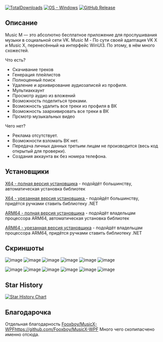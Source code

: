 [![TotalDownloads](https://img.shields.io/github/downloads/MaKrotos/Music-M/total?label=Загрузок)](https://github.com/MaKrotos/Music-M/releases "Download")
[![OS - Windows](https://img.shields.io/badge/OS-Windows-blue?logo=windows&logoColor=white)](https://github.com/MaKrotos/Music-M/releases "Download")
[![GitHub Release](https://img.shields.io/github/v/release/MaKrotos/Music-M?include_prereleases&label=Latest%20Release)](https://github.com/MaKrotos/Music-M/releases)

## Описание
Music M — это абсолютно бесплатное приложение для прослушивания музыки в социальной сети VK.
Music M - По сути своей адаптация VK X и Music X, перенесённый на интерфейс WinUI3. По этому, в нём много схожестей.

Что есть?

- Скачивание треков
- Генерация плейлистов
- Полноценный поиск
- Удаление и архивирование аудиозаписей из профиля.
- Мультиаккаунт
- Просмотр аудио из вложений
- Возможность поделиться треками.
- Возможность удалить все треки из профиля в ВК
- Возможность заархивировать все треки в ВК
- Прсмотр музыкальных видео

Чего нет? 

- Реклама отсутствует.
- Возможности взломать ВК нет.
- Передача личных данных третьим лицам не производится (весь код открытый для проверки).
- Создания аккаунта вк без номера телефона.


## Установщики

[X64 - полная версия установщика](https://github.com/MaKrotos/Music-M/releases/download/0.3.4.6/Setup-FULL.X86.exe) - подойдёт большинству, автоматическая установка библиотек

[X64 - урезанная версия установщика ](https://github.com/MaKrotos/Music-M/releases/download/0.3.4.6/Setup-SLIM.X86.exe) - подойдёт большинству, придётся ручками ставить библиотеку .NET


[ARM64 - полная версия установщика](https://github.com/MaKrotos/Music-M/releases/download/0.3.4.6/Setup-FULL.ARM64.exe) - подойдёт владельцам процессора ARM64, автоматическая установка библиотек

[ARM64 - урезанная версия установщика](https://github.com/MaKrotos/Music-M/releases/download/0.3.4.6/Setup-SLIM.ARM64.exe) - подойдёт владельцам процессора ARM64, придётся ручками ставить библиотеку .NET

## Скриншоты
![image](https://github.com/user-attachments/assets/6525ad2f-18c8-48c4-8605-ad68c118702a)
![image](https://github.com/user-attachments/assets/89689566-7940-4dae-861f-4eae2fb8afd5)
<img  alt="image" src="https://github.com/user-attachments/assets/01517d19-ac6f-4add-a939-867486a76d50" />
![image](https://github.com/user-attachments/assets/ca2eae3c-443e-464d-a04e-eace7d4cba2b)
![image](https://github.com/user-attachments/assets/db59c45b-9101-44aa-bfac-df29ec0d88f4)
![image](https://github.com/user-attachments/assets/3a230857-c03a-4c80-828c-9710b6bde6ae)

![image](https://github.com/user-attachments/assets/af681632-263c-438d-a138-e91975220fd3)
![image](https://github.com/user-attachments/assets/3766499d-052d-435c-a673-808e8bfbc315)
![image](https://github.com/user-attachments/assets/228499f9-a7d7-492a-ace6-5329b02e1bdb)
![image](https://github.com/user-attachments/assets/7fb9122a-88ed-4042-96ae-288949a884b0)
![image](https://github.com/user-attachments/assets/e98cbf79-a4a6-434c-b382-089c9abe7ffd)
![image](https://github.com/user-attachments/assets/b859710a-fc2c-4ac0-865f-90d2cbe36816)

## Star History

<a href="https://www.star-history.com/#MaKrotos/Music-M&Date">
 <picture>
   <source media="(prefers-color-scheme: dark)" srcset="https://api.star-history.com/svg?repos=MaKrotos/Music-M&type=Date&theme=dark" />
   <source media="(prefers-color-scheme: light)" srcset="https://api.star-history.com/svg?repos=MaKrotos/Music-M&type=Date" />
   <img alt="Star History Chart" src="https://api.star-history.com/svg?repos=MaKrotos/Music-M&type=Date" />
 </picture>
</a>

## Благодарочка
Отдельная благодарность [Fooxboy/MusicX-WPF](https://github.com/Fooxboy/MusicX-WPF)https://github.com/Fooxboy/MusicX-WPF
Много чего скопипасчено именно отсюда.
